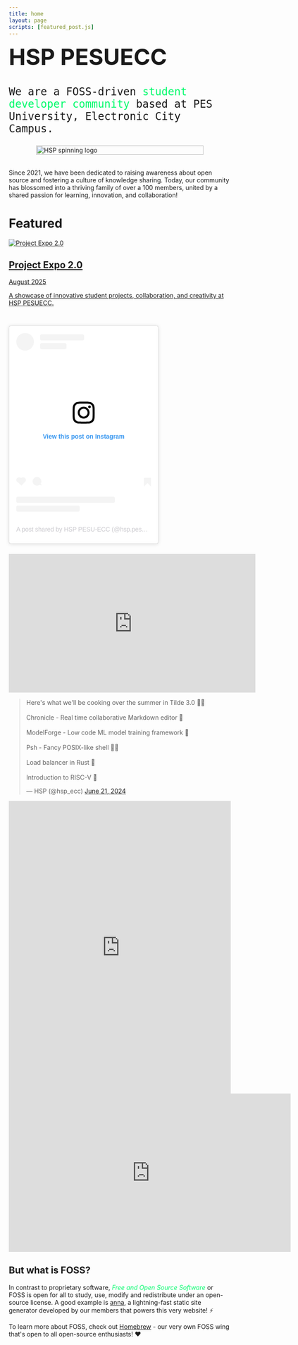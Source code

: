 ```yaml
---
title: home
layout: page
scripts: [featured_post.js]
---
```


<h1 style="margin-top: 0.4rem; font-family: Inter; font-size: 3.2rem; font-weight: 700;">HSP PESUECC</h1>

<p style="margin-top: 0.2rem; font-size: 1.5rem; font-weight: 300; font-family: AzeretMono, monospace;"> 
We are a FOSS-driven <span style="color:#00fb6b; font-style:bold;">student
developer community</span> based at PES University, Electronic City Campus. 
</p>

<div id="hsp-spinner" style="display:flex; justify-content:center; align-items:center; margin: 1.25rem 0 2rem;">
  <div style="width: min(380px, 90vw);">
    <object data="/static/images/hsp-spinner.svg" type="image/svg+xml" width="100%" height="100%" aria-label="HSP spinning logo" role="img">
      <img src="/static/images/hsp-spinner.svg" alt="HSP spinning logo" style="width:100%;height:auto;" />
    </object>
  </div>
</div>

Since 2021, we have been dedicated to raising awareness about open source and
fostering a culture of knowledge sharing. Today, our community has blossomed
into a thriving family of over a 100 members, united by a shared passion for
learning, innovation, and collaboration!



# Featured


<div class="home-featured">

<a class="featured-card" href="/announcements/project-expo-2.html">
  <img class="featured-card-image" loading="lazy" src="/static/images/project-expo-2-thumb.jpg" alt="Project Expo 2.0" />
  <h2 class="featured-card-title">Project Expo 2.0</h2>
  <p class="featured-card-date">August 2025</p>
  <p class="featured-card-desc">A showcase of innovative student projects, collaboration, and creativity at HSP PESUECC.</p>
</a>

<a class="featured-card" href="/announcements/fosstalks-2.html">
  <img class="featured-card-image" loading="lazy" src="" />
  <h2 class="featured-card-title"></h2>
  <p class="featured-card-date"></p>
  <p class="featured-card-desc"></p>
</a>

<div style="break-inside: avoid; width: 100%; max-width: 340px; margin-bottom: 1.5rem;">
<blockquote class="instagram-media" data-instgrm-captioned data-instgrm-permalink="https://www.instagram.com/p/DCMTaliysuj/?utm_source=ig_embed&amp;utm_campaign=loading" data-instgrm-version="14" style=" background:#FFF; border:0; border-radius:3px; box-shadow:0 0 1px 0 rgba(0,0,0,0.5),0 1px 10px 0 rgba(0,0,0,0.15); margin: 1px; max-width:540px; min-width:326px; padding:0; width:99.375%; width:-webkit-calc(100% - 2px); width:calc(100% - 2px);"><div style="padding:16px;"> <a href="https://www.instagram.com/p/DCMTaliysuj/?utm_source=ig_embed&amp;utm_campaign=loading" style=" background:#FFFFFF; line-height:0; padding:0 0; text-align:center; text-decoration:none; width:100%;" target="_blank"> <div style=" display: flex; flex-direction: row; align-items: center;"> <div style="background-color: #F4F4F4; border-radius: 50%; flex-grow: 0; height: 40px; margin-right: 14px; width: 40px;"></div> <div style="display: flex; flex-direction: column; flex-grow: 1; justify-content: center;"> <div style=" background-color: #F4F4F4; border-radius: 4px; flex-grow: 0; height: 14px; margin-bottom: 6px; width: 100px;"></div> <div style=" background-color: #F4F4F4; border-radius: 4px; flex-grow: 0; height: 14px; width: 60px;"></div></div></div><div style="padding: 19% 0;"></div> <div style="display:block; height:50px; margin:0 auto 12px; width:50px;"><svg width="50px" height="50px" viewBox="0 0 60 60" version="1.1" xmlns="https://www.w3.org/2000/svg" xmlns:xlink="https://www.w3.org/1999/xlink"><g stroke="none" stroke-width="1" fill="none" fill-rule="evenodd"><g transform="translate(-511.000000, -20.000000)" fill="#000000"><g><path d="M556.869,30.41 C554.814,30.41 553.148,32.076 553.148,34.131 C553.148,36.186 554.814,37.852 556.869,37.852 C558.924,37.852 560.59,36.186 560.59,34.131 C560.59,32.076 558.924,30.41 556.869,30.41 M541,60.657 C535.114,60.657 530.342,55.887 530.342,50 C530.342,44.114 535.114,39.342 541,39.342 C546.887,39.342 551.658,44.114 551.658,50 C551.658,55.887 546.887,60.657 541,60.657 M541,33.886 C532.1,33.886 524.886,41.1 524.886,50 C524.886,58.899 532.1,66.113 541,66.113 C549.9,66.113 557.115,58.899 557.115,50 C557.115,41.1 549.9,33.886 541,33.886 M565.378,62.101 C565.244,65.022 564.756,66.606 564.346,67.663 C563.803,69.06 563.154,70.057 562.106,71.106 C561.058,72.155 560.06,72.803 558.662,73.347 C557.607,73.757 556.021,74.244 553.102,74.378 C549.944,74.521 548.997,74.552 541,74.552 C533.003,74.552 532.056,74.521 528.898,74.378 C525.979,74.244 524.393,73.757 523.338,73.347 C521.94,72.803 520.942,72.155 519.894,71.106 C518.846,70.057 518.197,69.06 517.654,67.663 C517.244,66.606 516.755,65.022 516.623,62.101 C516.479,58.943 516.448,57.996 516.448,50 C516.448,42.003 516.479,41.056 516.623,37.899 C516.755,34.978 517.244,33.391 517.654,32.338 C518.197,30.938 518.846,29.942 519.894,28.894 C520.942,27.846 521.94,27.196 523.338,26.654 C524.393,26.244 525.979,25.756 528.898,25.623 C532.057,25.479 533.004,25.448 541,25.448 C548.997,25.448 549.943,25.479 553.102,25.623 C556.021,25.756 557.607,26.244 558.662,26.654 C560.06,27.196 561.058,27.846 562.106,28.894 C563.154,29.942 563.803,30.938 564.346,32.338 C564.756,33.391 565.244,34.978 565.378,37.899 C565.522,41.056 565.552,42.003 565.552,50 C565.552,57.996 565.522,58.943 565.378,62.101 M570.82,37.631 C570.674,34.438 570.167,32.258 569.425,30.349 C568.659,28.377 567.633,26.702 565.965,25.035 C564.297,23.368 562.623,22.342 560.652,21.575 C558.743,20.834 556.562,20.326 553.369,20.18 C550.169,20.033 549.148,20 541,20 C532.853,20 531.831,20.033 528.631,20.18 C525.438,20.326 523.257,20.834 521.349,21.575 C519.376,22.342 517.703,23.368 516.035,25.035 C514.368,26.702 513.342,28.377 512.574,30.349 C511.834,32.258 511.326,34.438 511.181,37.631 C511.035,40.831 511,41.851 511,50 C511,58.147 511.035,59.17 511.181,62.369 C511.326,65.562 511.834,67.743 512.574,69.651 C513.342,71.625 514.368,73.296 516.035,74.965 C517.703,76.634 519.376,77.658 521.349,78.425 C523.257,79.167 525.438,79.673 528.631,79.82 C531.831,79.965 532.853,80.001 541,80.001 C549.148,80.001 550.169,79.965 553.369,79.82 C556.562,79.673 558.743,79.167 560.652,78.425 C562.623,77.658 564.297,76.634 565.965,74.965 C567.633,73.296 568.659,71.625 569.425,69.651 C570.167,67.743 570.674,65.562 570.82,62.369 C570.966,59.17 571,58.147 571,50 C571,41.851 570.966,40.831 570.82,37.631"></path></g></g></g></svg></div><div style="padding-top: 8px;"> <div style=" color:#3897f0; font-family:Arial,sans-serif; font-size:14px; font-style:normal; font-weight:550; line-height:18px;">View this post on Instagram</div></div><div style="padding: 12.5% 0;"></div> <div style="display: flex; flex-direction: row; margin-bottom: 14px; align-items: center;"><div> <div style="background-color: #F4F4F4; border-radius: 50%; height: 12.5px; width: 12.5px; transform: translateX(0px) translateY(7px);"></div> <div style="background-color: #F4F4F4; height: 12.5px; transform: rotate(-45deg) translateX(3px) translateY(1px); width: 12.5px; flex-grow: 0; margin-right: 14px; margin-left: 2px;"></div> <div style="background-color: #F4F4F4; border-radius: 50%; height: 12.5px; width: 12.5px; transform: translateX(9px) translateY(-18px);"></div></div><div style="margin-left: 8px;"> <div style=" background-color: #F4F4F4; border-radius: 50%; flex-grow: 0; height: 20px; width: 20px;"></div> <div style=" width: 0; height: 0; border-top: 2px solid transparent; border-left: 6px solid #f4f4f4; border-bottom: 2px solid transparent; transform: translateX(16px) translateY(-4px) rotate(30deg)"></div></div><div style="margin-left: auto;"> <div style=" width: 0px; border-top: 8px solid #F4F4F4; border-right: 8px solid transparent; transform: translateY(16px);"></div> <div style=" background-color: #F4F4F4; flex-grow: 0; height: 12px; width: 16px; transform: translateY(-4px);"></div> <div style=" width: 0; height: 0; border-top: 8px solid #F4F4F4; border-left: 8px solid transparent; transform: translateY(-4px) translateX(8px);"></div></div></div> <div style="display: flex; flex-direction: column; flex-grow: 1; justify-content: center; margin-bottom: 24px;"> <div style=" background-color: #F4F4F4; border-radius: 4px; flex-grow: 0; height: 14px; margin-bottom: 6px; width: 224px;"></div> <div style=" background-color: #F4F4F4; border-radius: 4px; flex-grow: 0; height: 14px; width: 144px;"></div></div></a><p style=" color:#c9c8cd; font-family:Arial,sans-serif; font-size:14px; line-height:17px; margin-bottom:0; margin-top:8px; overflow:hidden; padding:8px 0 7px; text-align:center; text-overflow:ellipsis; white-space:nowrap;"><a href="https://www.instagram.com/p/DCMTaliysuj/?utm_source=ig_embed&amp;utm_campaign=loading" style=" color:#c9c8cd; font-family:Arial,sans-serif; font-size:14px; font-style:normal; font-weight:normal; line-height:17px; text-decoration:none;" target="_blank">A post shared by HSP PESU-ECC (@hsp.pesuecc)</a></p></div></blockquote>
</div>
<script async src="//www.instagram.com/embed.js"></script>
<div class="video-container">
<iframe width="560" height="315" src="https://www.youtube.com/embed/rdO_nXb3i3c?si=Cx5jOswj2bZSZUBB" title="YouTube video player" frameborder="0" allow="accelerometer; autoplay; clipboard-write; encrypted-media; gyroscope; picture-in-picture; web-share" referrerpolicy="strict-origin-when-cross-origin" allowfullscreen></iframe>
</div>

<blockquote class="twitter-tweet" data-theme="dark"><p lang="en" dir="ltr">Here&#39;s what we&#39;ll be cooking over the summer in Tilde 3.0 👀🔥<br><br>Chronicle - Real time collaborative Markdown editor 📝<br><br>ModelForge - Low code ML model training framework 🧠<br><br>Psh - Fancy POSIX-like shell 👨‍💻<br><br>Load balancer in Rust 🦀<br><br>Introduction to RISC-V 👾</p>&mdash; HSP (@hsp_ecc) <a href="https://twitter.com/hsp_ecc/status/1804041112434413742?ref_src=twsrc%5Etfw">June 21, 2024</a></blockquote> <script async src="https://platform.twitter.com/widgets.js" charset="utf-8"></script>

<!-- <blockquote class="twitter-tweet"><p lang="en" dir="ltr">fully in-memory join + streaming (select + filter + distinct + select-with-pushdown) iterators ✅<br>(join is not really an iterator at this point)<br>the next step is to make the Row struct completely JSON-based so I can implement projection, and add some form of page-based storage <a href="https://t.co/t8KZwjQBrL">pic.twitter.com/t8KZwjQBrL</a></p>&mdash; Anirudh Rowjee @ rowjee.com (@AnirudhRowjee)<a href="https://twitter.com/AnirudhRowjee/status/1880934001474740628?ref_src=twsrc%5Etfw">January 19, 2025</a></blockquote> <script async src="https://platform.twitter.com/widgets.js" charset="utf-8"></script>

 <iframe src="https://www.linkedin.com/embed/feed/update/urn:li:share:7282422011279122432" height="665" width="100%" frameborder="0" allowfullscreen="" title="Embedded post"></iframe> -->

<iframe src="https://www.linkedin.com/embed/feed/update/urn:li:activity:7278945323375337472" height="665" width="100%" frameborder="0" allowfullscreen="" title="Embedded post"></iframe>

<!-- For Youtube Videos, please wrap the iframe around a div with the calss name video-container-->
<div class="video-container">
<iframe id="ytplayer" type="text/html" width="640" height="360" src="https://www.youtube-nocookie.com/embed/raQrUlURXEc" frameborder="0"></iframe>
</div>

</div>

## But what is FOSS?

In contrast to proprietary software, <span style="color:#00fb6b; font-style:italic;">Free and Open Source Software</span> or FOSS is open for all to study, use, modify and redistribute under an open-source license. A good example is <a href="https://github.com/anna-ssg/anna">anna</a>, a lightning-fast static site generator developed by our members that powers this very website! ⚡

To learn more about FOSS, check out <a href="https://homebrew.hsp-ec.xyz">Homebrew</a> - our very own FOSS wing that's open to all open-source enthusiasts! ♥️

<!--
## Links
-->

<!-- <div class="home-nav">

[Homebrew FOSS by HSP PESUECC](https://homebrew.hsp-ec.xyz/)

[Instagram](https://www.instagram.com/hsp.pesuecc/)

[LinkedIn](https://www.linkedin.com/company/hsp-pesu-ecc/)

[X](https://x.com/hsp_ecc)

[YouTube](https://www.youtube.com/channel/UCtFFsoFIBV0udCCf6ryNFAQ)

</div> -->
